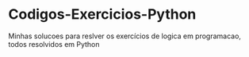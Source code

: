 # Codigos-Exercicios-Python
Minhas solucoes para reslver os exercícios de logica em programacao, todos resolvidos em Python
